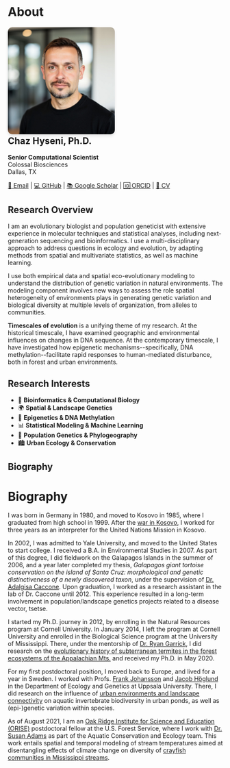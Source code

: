 # About

<div class="profile-section">
  <div style="flex-shrink: 0;">
    <img src="img/avatar.jpg" alt="Chaz Hyseni" style="width: 250px; border-radius: 10px; box-shadow: 0 4px 6px rgba(0,0,0,0.1);">
  </div>
  <div>
    <h2 style="margin-top: 0;">Chaz Hyseni, Ph.D.</h2>
    <p><strong>Senior Computational Scientist</strong><br>
    Colossal Biosciences<br>
    Dallas, TX</p>
    <p>
      <a href="mailto:chaz.hyseni@gmail.com">📧 Email</a> | 
      <a href="https://github.com/chazhyseni">💻 GitHub</a> | 
      <a href="https://scholar.google.com/citations?user=i-4wi1oAAAAJ">📚 Google Scholar</a> |
      <a href="https://orcid.org/0000-0003-2567-8013">🆔 ORCID</a> |
      <a href="files/cv.pdf">📄 CV</a>
    </p>
  </div>
</div>

## Research Overview

I am an evolutionary biologist and population geneticist with extensive experience in molecular techniques and statistical analyses, including next-generation sequencing and bioinformatics. I use a multi-disciplinary approach to address questions in ecology and evolution, by adapting methods from spatial and multivariate statistics, as well as machine learning.

I use both empirical data and spatial eco-evolutionary modeling to understand the distribution of genetic variation in natural environments. The modeling component involves new ways to assess the role spatial heterogeneity of environments plays in generating genetic variation and biological diversity at multiple levels of organization, from alleles to communities.

**Timescales of evolution** is a unifying theme of my research. At the historical timescale, I have examined geographic and environmental influences on changes in DNA sequence. At the contemporary timescale, I have investigated how epigenetic mechanisms--specifically, DNA methylation--facilitate rapid responses to human-mediated disturbance, both in forest and urban environments.

## Research Interests

- 🧬 **Bioinformatics & Computational Biology**
- 🌍 **Spatial & Landscape Genetics**  
- 🧪 **Epigenetics & DNA Methylation**
- 📊 **Statistical Modeling & Machine Learning**
- 🦗 **Population Genetics & Phylogeography**
- 🏙️ **Urban Ecology & Conservation**


## Biography
# Biography

I was born in Germany in 1980, and moved to Kosovo in 1985, where I graduated from high school in 1999. After the [war in Kosovo](https://en.wikipedia.org/wiki/Kosovo_War), I worked for three years as an interpreter for the United Nations Mission in Kosovo.

In 2002, I was admitted to Yale University, and moved to the United States to start college. I received a B.A. in Environmental Studies in 2007. As part of this degree, I did fieldwork on the Galapagos Islands in the summer of 2006, and a year later completed my thesis, *Galapagos giant tortoise conservation on the island of Santa Cruz: morphological and genetic distinctiveness of a newly discovered taxon*, under the supervision of [Dr. Adalgisa Caccone](https://caccone.yale.edu/). Upon graduation, I worked as a research assistant in the lab of Dr. Caccone until 2012. This experience resulted in a long-term involvement in population/landscape genetics projects related to a disease vector, tsetse.

I started my Ph.D. journey in 2012, by enrolling in the Natural Resources program at Cornell University. In January 2014, I left the program at Cornell University and enrolled in the Biological Science program at the University of Mississippi. There, under the mentorship of [Dr. Ryan Garrick](https://rcgarrick.org/), I did research on the [evolutionary history of subterranean termites in the forest ecosystems of the Appalachian Mts.](https://www.proquest.com/openview/91a7574eb4c5bc4fbdb2f49bda9e3f3e/1?pq-origsite=gscholar&cbl=51922&diss=y) and received my Ph.D. in May 2020.

For my first postdoctoral position, I moved back to Europe, and lived for a year in Sweden. I worked with Profs. [Frank Johansson](https://katalog.uu.se/profile/?id=N11-702) and [Jacob Höglund](https://katalog.uu.se/profile/?id=XX3226) in the Department of Ecology and Genetics at Uppsala University. There, I did research on the influence of [urban environments and landscape connectivity](https://github.com/chazhyseni/pond_conn) on aquatic invertebrate biodiversity in urban ponds, as well as (epi-)genetic variation within species.

As of August 2021, I am an [Oak Ridge Institute for Science and Education (ORISE)](https://orise.orau.gov/) postdoctoral fellow at the U.S. Forest Service, where I work with [Dr. Susan Adams](https://www.srs.fs.usda.gov/staff/sadams01) as part of the Aquatic Conservation and Ecology team. This work entails spatial and temporal modeling of stream temperatures aimed at disentangling effects of climate change on diversity of [crayfish communities in Mississippi streams](https://www.srs.fs.usda.gov/crayfish/).
